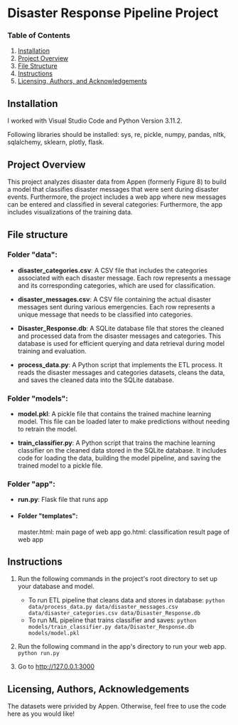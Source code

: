 # Disaster Response Pipeline Project

### Table of Contents

1. [Installation](#installation)
2. [Project Overview](#overview)
3. [File Structure](#files)
4. [Instructions](#files)
5. [Licensing, Authors, and Acknowledgements](#licensing)

## Installation <a name="installation"></a>

I worked with Visual Studio Code and Python Version 3.11.2. 

Following libraries should be installed: sys, re, pickle, numpy, pandas, nltk, sqlalchemy, sklearn, plotly, flask.


## Project Overview<a name="overview"></a>

This project analyzes disaster data from Appen (formerly Figure 8) to build a model that classifies disaster messages that were sent during disaster events. Furthermore, the project includes a web app where new messages can be entered and classified in several categories: Furthermore, the app includes visualizations of the training data.

## File structure<a name="files"></a>
### Folder "data":
- **disaster_categories.csv**: A CSV file that includes the categories associated with each disaster message. Each row represents a message and its corresponding categories, which are used for classification.
  
- **disaster_messages.csv**: A CSV file containing the actual disaster messages sent during various emergencies. Each row represents a unique message that needs to be classified into categories.

- **Disaster_Response.db**: A SQLite database file that stores the cleaned and processed data from the disaster messages and categories. This database is used for efficient querying and data retrieval during model training and evaluation.

- **process_data.py**: A Python script that implements the ETL process. It reads the disaster messages and categories datasets, cleans the data, and saves the cleaned data into the SQLite database.

### Folder "models":

- **model.pkl**: A pickle file that contains the trained machine learning model. This file can be loaded later to make predictions without needing to retrain the model.

- **train_classifier.py**: A Python script that trains the machine learning classifier on the cleaned data stored in the SQLite database. It includes code for loading the data, building the model pipeline, and saving the trained model to a pickle file.

  
### Folder "app":
- **run.py**: Flask file that runs app

- #### Folder "templates":
    master.html: main page of web app
    go.html: classification result page of web app

## Instructions<a name="instructions"></a>
1. Run the following commands in the project's root directory to set up your database and model.

    - To run ETL pipeline that cleans data and stores in database:
        `python data/process_data.py data/disaster_messages.csv data/disaster_categories.csv data/Disaster_Response.db`
    - To run ML pipeline that trains classifier and saves:
        `python models/train_classifier.py data/Disaster_Response.db models/model.pkl`

2. Run the following command in the app's directory to run your web app.
    `python run.py`

3. Go to http://127.0.0.1:3000


## Licensing, Authors, Acknowledgements<a name="licensing"></a>

The datasets were privided by Appen. Otherwise, feel free to use the code here as you would like! 

